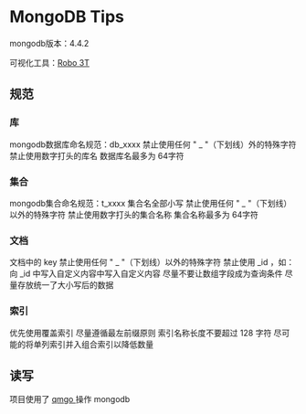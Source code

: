 # MongoDB Tips

mongodb版本：4.4.2

可视化工具：[Robo 3T](https://robomongo.org/)

## 规范

### 库

mongodb数据库命名规范：db_xxxx
禁止使用任何 " _ "（下划线）外的特殊字符
禁止使用数字打头的库名
数据库名最多为 64字符

### 集合

mongodb集合命名规范：t_xxxx
集合名全部小写
禁止使用任何 " _ "（下划线） 以外的特殊字符
禁止使用数字打头的集合名称
集合名称最多为 64字符

###  文档

文档中的 key 禁止使用任何 " _ "（下划线）以外的特殊字符
禁止使用 _id ，如：向 _id 中写入自定义内容中写入自定义内容
尽量不要让数组字段成为查询条件
尽量存放统一了大小写后的数据

### 索引

优先使用覆盖索引
尽量遵循最左前缀原则
索引名称长度不要超过 128 字符
尽可能的将单列索引并入组合索引以降低数量

## 读写

项目使用了 [qmgo ](https://github.com/qiniu/qmgo)操作 mongodb